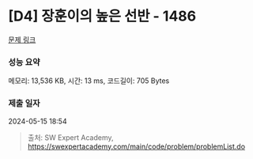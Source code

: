 # [D4] 장훈이의 높은 선반 - 1486 

[문제 링크](https://swexpertacademy.com/main/code/problem/problemDetail.do?contestProbId=AV2b7Yf6ABcBBASw) 

### 성능 요약

메모리: 13,536 KB, 시간: 13 ms, 코드길이: 705 Bytes

### 제출 일자

2024-05-15 18:54



> 출처: SW Expert Academy, https://swexpertacademy.com/main/code/problem/problemList.do